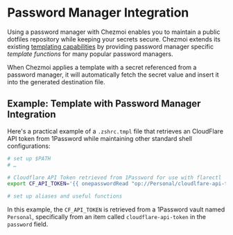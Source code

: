 # Password Manager Integration

Using a password manager with Chezmoi enables you to maintain a public
dotfiles repository while keeping your secrets secure. Chezmoi extends its
existing [templating capabilities](../templating.md) by providing password
manager specific _template functions_ for many popular password managers.

When Chezmoi applies a template with a secret referenced from a password
manager, it will automatically fetch the secret value and insert it into the
generated destination file.

## Example: Template with Password Manager Integration

Here's a practical example of a `.zshrc.tmpl` file that retrieves an CloudFlare
API token from 1Password while maintaining other standard shell configurations:

```zsh
# set up $PATH
# …

# Cloudflare API Token retrieved from 1Password for use with flarectl
export CF_API_TOKEN='{{ onepasswordRead "op://Personal/cloudlfare-api-token/password" }}'

# set up aliases and useful functions
```

In this example, the `CF_API_TOKEN` is retrieved from a 1Password vault
named `Personal`, specifically from an item called `cloudflare-api-token` in the
`password` field.
